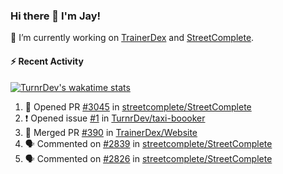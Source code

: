 ### Hi there 👋 I'm Jay!

🔭 I’m currently working on [TrainerDex](https://www.github.com/TrainerDex) and [StreetComplete](https://github.com/streetcomplete/StreetComplete).

#### :zap: Recent Activity

[![TurnrDev's wakatime stats](https://github-readme-stats.vercel.app/api/wakatime?username=TurnrDev)](https://wakatime.com/@TurnrDev)
<br>
<!--START_SECTION:activity-->
1. 💪 Opened PR [#3045](https://github.com/streetcomplete/StreetComplete/pull/3045) in [streetcomplete/StreetComplete](https://github.com/streetcomplete/StreetComplete)
2. ❗️ Opened issue [#1](https://github.com/TurnrDev/taxi-boooker/issues/1) in [TurnrDev/taxi-boooker](https://github.com/TurnrDev/taxi-boooker)
3. 🎉 Merged PR [#390](https://github.com/TrainerDex/Website/pull/390) in [TrainerDex/Website](https://github.com/TrainerDex/Website)
4. 🗣 Commented on [#2839](https://github.com/streetcomplete/StreetComplete/issues/2839) in [streetcomplete/StreetComplete](https://github.com/streetcomplete/StreetComplete)
5. 🗣 Commented on [#2826](https://github.com/streetcomplete/StreetComplete/issues/2826) in [streetcomplete/StreetComplete](https://github.com/streetcomplete/StreetComplete)
<!--END_SECTION:activity-->
